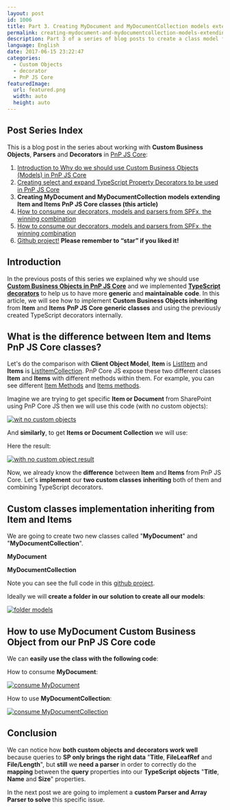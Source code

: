 ```yaml
---
layout: post
id: 1006
title: Part 3. Creating MyDocument and MyDocumentCollection models extending Item and Items PnP JS Core classes
permalink: creating-mydocument-and-mydocumentcollection-models-extending-item-and-items-pnp-js-core-classes
description: Part 3 of a series of blog posts to create a class model for PnP JS Core
language: English
date: 2017-06-15 23:22:47
categories:
  - Custom Objects
  - decorator
  - PnP JS Core
featuredImage: 
  url: featured.png
  width: auto
  height: auto
---
```



## Post Series Index
This is a blog post in the series about working with **Custom Business Objects**, **Parsers** and **Decorators** in [PnP JS Core](https://github.com/SharePoint/PnP-JS-Core):

1. [Introduction to Why do we should use Custom Business Objects (Models) in PnP JS Core](/2017/05/19/why-do-we-should-use-custom-business-objects-models-in-pnp-js-core#Post-Series-Index) 
2. [Creating select and expand TypeScript Property Decorators to be used in PnP JS Core](/2017/05/29/creating-select-and-expand-typescript-property-decorators-to-be-used-in-pnp-js-core#Post-Series-Index)
3. **Creating MyDocument and MyDocumentCollection models extending Item and Items PnP JS Core classes (this article)**
4. [How to consume our decorators, models and parsers from SPFx, the winning combination](/2017/06/28/how-to-consume-our-decorators-models-and-parsers-from-spfx-the-winning-combination#Post-Series-Index)
5. [How to consume our decorators, models and parsers from SPFx, the winning combination](/2017/06/28/how-to-consume-our-decorators-models-and-parsers-from-spfx-the-winning-combination#Post-Series-Index)
6. [Github project!](https://github.com/jquintozamora/spfx-react-sp-pnp-js-property-decorators) **Please remember to “star” if you liked it!**


## Introduction
In the previous posts of this series we explained why we should use [**Custom Business Objects in PnP JS Core**](/2017/05/19/why-do-we-should-use-custom-business-objects-models-in-pnp-js-core/) and we implemented [**TypeScript decorators**](/2017/05/29/creating-select-and-expand-typescript-property-decorators-to-be-used-in-pnp-js-core/) to help us to have more **generic** and **maintainable** **code**. In this article, we will see how to implement **Custom Business Objects inheriting** from **Item** and **Items** **PnP JS Core generic classes** and using the previously created TypeScript decorators internally.

## What is the difference between Item and Items PnP JS Core classes?
Let's do the comparison with **Client Object Model**, **Item** is [ListItem](https://msdn.microsoft.com/en-us/library/microsoft.sharepoint.client.listitem.aspx) and **Items** is [ListItemCollection](https://msdn.microsoft.com/en-us/library/microsoft.sharepoint.client.listitemcollection.aspx). PnP Core JS expose these two different classes **Item** and **Items** with different methods within them. For example, you can see different [Item Methods](https://github.com/SharePoint/PnP-JS-Core/blob/master/src/sharepoint/items.ts#L104-L214) and [Items methods](https://github.com/SharePoint/PnP-JS-Core/blob/master/src/sharepoint/items.ts#L17-L98).

Imagine we are trying to get specific **Item or Document** from SharePoint using PnP Core JS then we will use this code (with no custom objects):

<script src="https://gist.github.com/jquintozamora/07226da85fd40208902aab08dc2e1a98.js"></script>

[![wit no custom objects](./clip_image001.png "clip_image001")](./clip_image001.png)

And **similarly**, to get **Items or Document Collection** we will use:

<script src="https://gist.github.com/jquintozamora/7904f639a6298bb12e3bfa5f8e3f9611.js"></script>

Here the result:

[![with no custom object result](./clip_image002.png "clip_image002")](./clip_image002.png)

Now, we already know the **difference** between **Item** and **Items** from PnP JS Core. Let's **implement** our **two custom classes** **inheriting** both of them and combining TypeScript decorators.

## Custom classes implementation inheriting from Item and Items
We are going to create two new classes called "**MyDocument**" and "**MyDocumentCollection**".

**MyDocument**
<script src="https://gist.github.com/jquintozamora/0952c183746ca247ed74995e4bb84158.js"></script>

**MyDocumentCollection**
<script src="https://gist.github.com/jquintozamora/565da81f1db416992133de81b2ab7065.js"></script>

Note you can see the full code in this [github project](https://github.com/jquintozamora/spfx-react-sp-pnp-js-property-decorators).

Ideally we will **create a folder in our solution to create all our models**:

[![folder models](./clip_image003.png "clip_image003")](./clip_image003.png)

## How to use MyDocument Custom Business Object from our PnP JS Core code
We can **easily use the class with the following code**:

How to consume **MyDocument**:
<script src="https://gist.github.com/jquintozamora/3607aed369a766aaf22d03347d49ef7b.js"></script>

[![consume MyDocument](./clip_image004.png "clip_image004")](./clip_image004.png)

How to use **MyDocumentCollection**:

<script src="https://gist.github.com/jquintozamora/29ab148ea5abe1dd9984ce2f255423fa.js"></script>

[![consume MyDocumentCollection](./clip_image005.png "clip_image005")](./clip_image005.png)

## Conclusion
We can notice how **both custom objects and decorators work well** because queries to **SP only brings the right data** "**Title**, **FileLeafRef** and **File/Length**", but **still** we **need a parser** in order to correctly do the **mapping** between the **query** properties into our **TypeScript** **objects** "**Title**, **Name** and **Size**" properties.

In the next post we are going to implement a **custom Parser and Array Parser to solve** this specific issue.
